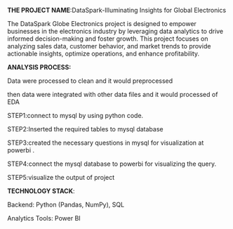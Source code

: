 **THE PROJECT NAME**:DataSpark-Illuminating Insights for Global Electronics


The DataSpark Globe Electronics project is designed to empower businesses in the electronics industry by leveraging data analytics to drive informed decision-making and foster growth. This project focuses on analyzing sales data, customer behavior, and market trends to provide actionable insights, optimize operations, and enhance profitability.

**ANALYSIS PROCESS:**

Data were processed to clean and it would preprocessed

then data were integrated with other data files and it would processed of EDA

STEP1:connect to mysql by using python code.

STEP2:Inserted the required tables to mysql database 

STEP3:created the necessary questions in mysql for visualization at powerbi .

STEP4:connect the mysql database to powerbi for visualizing the query.

STEP5:visualize the output of project

**TECHNOLOGY STACK**:

Backend: Python (Pandas, NumPy), SQL

Analytics Tools: Power BI 






